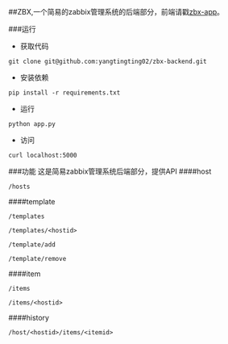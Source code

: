 ##ZBX,一个简易的zabbix管理系统的后端部分，前端请戳[zbx-app](https://github.com/yangtingting02/zbx-app)。

###运行
- 获取代码
```
git clone git@github.com:yangtingting02/zbx-backend.git
```
- 安装依赖
```
pip install -r requirements.txt
```
- 运行
```
python app.py
```
- 访问
```
curl localhost:5000
```

###功能
这是简易zabbix管理系统后端部分，提供API
####host
```
/hosts
```
####template
```
/templates
```
```
/templates/<hostid>
```
```
/template/add
```
```
/template/remove
```
####item
```
/items
```
```
/items/<hostid>
```
####history
```
/host/<hostid>/items/<itemid>
```


